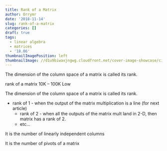 ```yaml
---
title: Rank of a Matrix
author: Orrymr
date: '2018-11-14'
slug: rank-of-a-matrix
categories: []
draft: true
tags:
  - linear algebra
  - matrices
  - '18.06'
thumbnailImagePosition: left
thumbnailImage: //d1u9biwaxjngwg.cloudfront.net/cover-image-showcase/city-750.jpg
---
```


The dimension of the column space of a matrix is called its rank.

<!--more-->

rank of a matrix
10K – 100K
Low


The dimension of the column space of a matrix is called its rank.
- rank of 1 - when the output of the matrix multiplication is a line (for next article)
  - rank of 2 - when all the outputs of the matrix mult land in 2-D, then matrix has a rank of 2.
  - etc...

It is the number of linearly independent columns

It is the number of pivots of a matrix
